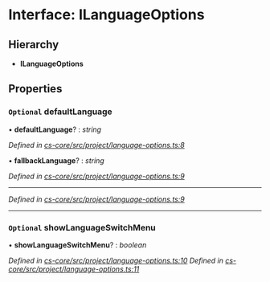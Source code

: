 # Interface: ILanguageOptions

## Hierarchy

* **ILanguageOptions**

## Properties

### `Optional` defaultLanguage

• **defaultLanguage**? : *string*

*Defined in [cs-core/src/project/language-options.ts:8](https://github.com/TNOCS/csnext/blob/99cbd46d/packages/cs-core/src/project/language-options.ts#L8)*

• **fallbackLanguage**? : *string*

*Defined in [cs-core/src/project/language-options.ts:9](https://github.com/TNOCS/csnext/blob/99cbd46d/packages/cs-core/src/project/language-options.ts#L9)*

___

*Defined in [cs-core/src/project/language-options.ts:9](https://github.com/TNOCS/csnext/blob/99cbd46d/packages/cs-core/src/project/language-options.ts#L9)*

___

### `Optional` showLanguageSwitchMenu

• **showLanguageSwitchMenu**? : *boolean*

*Defined in [cs-core/src/project/language-options.ts:10](https://github.com/TNOCS/csnext/blob/99cbd46d/packages/cs-core/src/project/language-options.ts#L10)*
*Defined in [cs-core/src/project/language-options.ts:11](https://github.com/TNOCS/csnext/blob/99cbd46d/packages/cs-core/src/project/language-options.ts#L11)*
